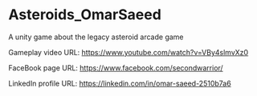 # Asteroids_OmarSaeed
A unity game about the legacy asteroid arcade game

Gameplay video URL: https://www.youtube.com/watch?v=VBy4slmvXz0

FaceBook page URL: https://www.facebook.com/secondwarrior/

LinkedIn profile URL: https://linkedin.com/in/omar-saeed-2510b7a6

